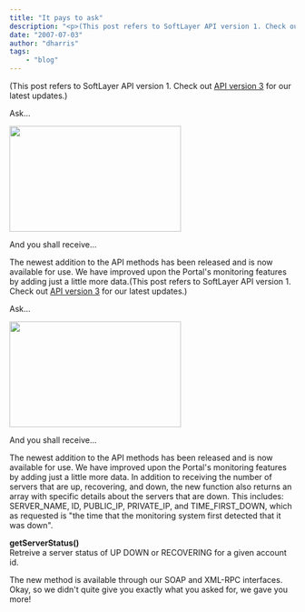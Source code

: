 ```yaml
---
title: "It pays to ask"
description: "<p>(This post refers to SoftLayer API version 1. Check out <a href=http://sldn.softlayer.com/03/2008/and-now-for-someth"
date: "2007-07-03"
author: "dharris"
tags:
    - "blog"
---
```


<p>(This post refers to SoftLayer API version 1. Check out <a href="http://sldn.softlayer.com/03/2008/and-now-for-something-completely-different/">API version 3</a> for our latest updates.)</p>
<p>Ask...</p>
<p><a href="http://forums.softlayer.com/showthread.php?t=1736"><img border="0" width="302" src="http://sldn.softlayer.com/wp-content/sldn/23/01-api_request-small.png" height="186" /></a></p>
<p>And you shall receive…</p>
<p>The newest addition to the API methods has been released and is now available for use. We have improved upon the Portal's monitoring features by adding just a little more data.(This post refers to SoftLayer API version 1. Check out <a href="http://sldn.softlayer.com/03/2008/and-now-for-something-completely-different/">API version 3</a> for our latest updates.)</p>
<p>Ask...</p>
<p><a href="http://forums.softlayer.com/showthread.php?t=1736"><img border="0" width="302" src="/sites/default/files/images/01-api_request-small.png" height="186" /></a></p>
<p>And you shall receive…</p>
<p>The newest addition to the API methods has been released and is now available for use. We have improved upon the Portal's monitoring features by adding just a little more data. In addition to receiving the number of servers that are up, recovering, and down, the new function also returns an array with specific details about the servers that are down. This includes: SERVER_NAME, ID, PUBLIC_IP, PRIVATE_IP, and TIME_FIRST_DOWN, which as requested is "the time that the monitoring system first detected that it was down".</p>
<p><strong>getServerStatus()</strong><br />
Retreive a server status of UP DOWN or RECOVERING for a given account id.</p>
<p>The new method is available through our SOAP and XML-RPC interfaces. Okay, so we didn't quite give you exactly what you asked for, we gave you more!</p>

